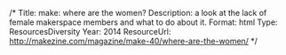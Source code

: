 /*
Title: make: where are the women?
Description: a look at the lack of female makerspace members and what to do about it.
Format: html
Type: ResourcesDiversity
Year: 2014
ResourceUrl: http://makezine.com/magazine/make-40/where-are-the-women/
*/